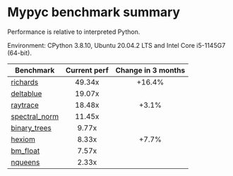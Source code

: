 # Mypyc benchmark summary

Performance is relative to interpreted Python.

Environment: CPython 3.8.10, Ubuntu 20.04.2 LTS and Intel Core i5-1145G7 (64-bit).

| Benchmark | Current perf | Change in 3 months |
| --- | :---: | :---: |
| [richards](benchmarks/richards.md) | 49.34x | +16.4% |
| [deltablue](benchmarks/deltablue.md) | 19.07x |  |
| [raytrace](benchmarks/raytrace.md) | 18.48x | +3.1% |
| [spectral_norm](benchmarks/spectral_norm.md) | 11.45x |  |
| [binary_trees](benchmarks/binary_trees.md) | 9.77x |  |
| [hexiom](benchmarks/hexiom.md) | 8.33x | +7.7% |
| [bm_float](benchmarks/bm_float.md) | 7.57x |  |
| [nqueens](benchmarks/nqueens.md) | 2.33x |  |
